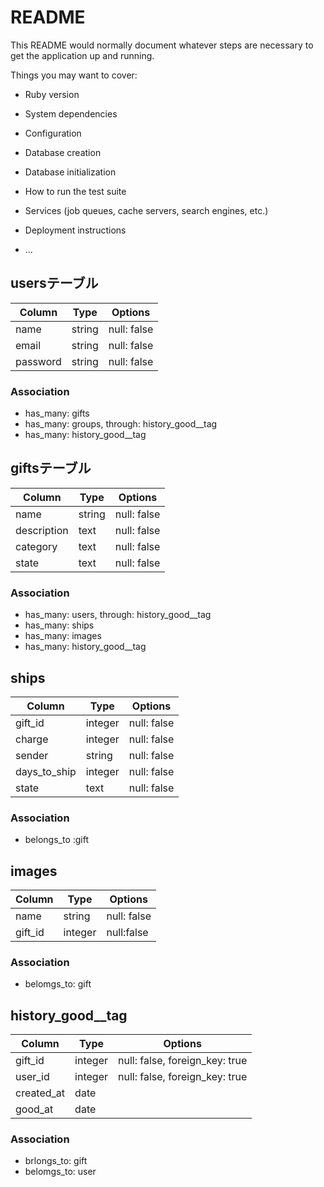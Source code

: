 # README

This README would normally document whatever steps are necessary to get the
application up and running.

Things you may want to cover:

* Ruby version

* System dependencies

* Configuration

* Database creation

* Database initialization

* How to run the test suite

* Services (job queues, cache servers, search engines, etc.)

* Deployment instructions

* ...

## usersテーブル

|Column|Type|Options|
|------|----|-------|
|name|string|null: false|
|email|string|null: false|
|password|string|null: false|

### Association
- has_many: gifts
- has_many: groups, through: history_good__tag
- has_many: history_good__tag


## giftsテーブル
|Column|Type|Options|
|------|----|-------|
|name|string|null: false|
|description|text|null: false|
|category|text|null: false|
|state|text|null: false|

### Association
- has_many: users, through: history_good__tag
- has_many: ships
- has_many: images
- has_many: history_good__tag


## ships
|Column|Type|Options|
|------|----|-------|
|gift_id|integer|null: false|
|charge|integer|null: false|
|sender|string|null: false|
|days_to_ship|integer|null: false|
|state|text|null: false|

### Association
- belongs_to :gift

## images
|Column|Type|Options|
|------|----|-------|
|name|string|null: false|
|gift_id|integer|null:false|

### Association
- belomgs_to: gift

## history_good__tag
|Column|Type|Options|
|------|----|-------|
|gift_id|integer|null: false, foreign_key: true|
|user_id|integer|null: false, foreign_key: true|
|created_at|date||
|good_at|date||

### Association
- brlongs_to: gift
- belomgs_to: user